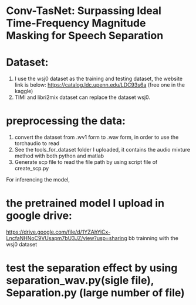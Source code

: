 # Conv-TasNet: Surpassing Ideal Time-Frequency Magnitude Masking for Speech Separation

# Dataset:
1. I use the wsj0 dataset as the training and testing dataset, the website link is below:
https://catalog.ldc.upenn.edu/LDC93s6a (free one in the kaggle)
2. TIMI and libri2mix dataset can replace the dataset wsj0.

# preprocessing the data:
1. convert the dataset from .wv1 form to .wav form, in order to use the torchaudio to read
2. See the tools_for_dataset folder I uploaded, it contains the audio mixture method with both python and matlab
3. Generate scp file to read the file path by using script file of create_scp.py

For inferencing the model, 

# the pretrained model I upload in google drive:
https://drive.google.com/file/d/1YZAhYiCx-LncfaNHNoC9VUsapm7bU3JZ/view?usp=sharing
bb trainning with the wsj0 dataset

# test the separation effect by using separation_wav.py(sigle file),  Separation.py (large number of file)
